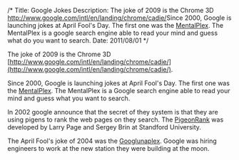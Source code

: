 /*
Title: Google Jokes
Description: The joke of 2009 is the Chrome 3D <a>http://www.google.com/intl/en/landing/chrome/cadie/</a>Since 2000, Google is launching jokes at April Fool's Day. The first one was the <a href="http//www.google.com/mentalplex/">MentalPlex</a>. The MentalPlex is a google search engine able to read your mind and guess what do you want to search.
Date: 2011/08/01
*/

The joke of 2009 is the Chrome 3D [http://www.google.com/intl/en/landing/chrome/cadie/](http://www.google.com/intl/en/landing/chrome/cadie/).

Since 2000, Google is launching jokes at April Fool's Day. The first one was the [MentalPlex](http://www.google.com/mentalplex/). The MentalPlex is a Google search engine able to read your mind and guess what you want to search.

In 2002 google announce that the secret of they system is that they are using pigens to rank the web pages on they search. The [PigeonRank](http://www.google.com/technology/pigeonrank.html) was developed by Larry Page and Sergey Brin at Standford University.

The April Fool's joke of 2004 was the [Googlunaplex](http://www.google.com/jobs/lunar_job.html). Google was hiring engineers to work at the new station they were building at the moon.
